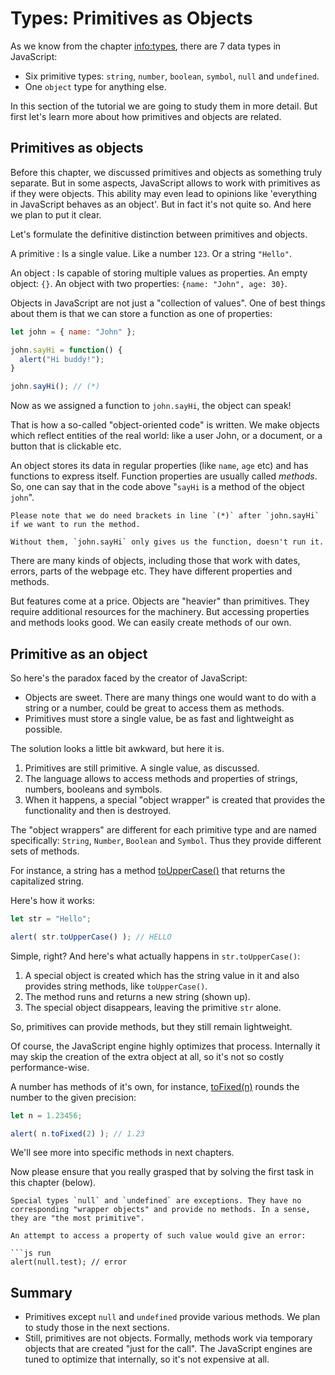 # Types: Primitives as Objects

As we know from the chapter <info:types>, there are 7 data types in JavaScript:

- Six primitive types: `string`, `number`, `boolean`, `symbol`, `null` and `undefined`.
- One `object` type for anything else.

In this section of the tutorial we are going to study them in more detail. But first let's learn more about how primitives and objects are related.

## Primitives as objects

Before this chapter, we discussed primitives and objects as something truly separate. But in some aspects, JavaScript allows to work with primitives as if they were objects. This ability may even lead to opinions like 'everything in JavaScript behaves as an object'. But in fact it's not quite so. And here we plan to put it clear.

Let's formulate the definitive distinction between primitives and objects.

A primitive
: Is a single value. Like a number `123`. Or a string `"Hello"`. 

An object
: Is capable of storing multiple values as properties. 
An empty object: `{}`. An object with two properties: `{name: "John", age: 30}`. 

Objects in JavaScript are not just a "collection of values". One of best things about them is that we can store a function as one of properties:


```js run
let john = { name: "John" };

john.sayHi = function() {
  alert("Hi buddy!");
}

john.sayHi(); // (*)
```

Now as we assigned a function to `john.sayHi`, the object can speak! 

That is how a so-called "object-oriented code" is written. We make objects which reflect entities of the real world: like a user John, or a document, or a button that is clickable etc.

An object stores its data in regular properties (like `name`, `age` etc) and has functions to express itself. Function properties are usually called *methods*. So, one can say that in the code above "`sayHi` is a method of the object `john`". 



```warn header="Brackets are required for the call"
Please note that we do need brackets in line `(*)` after `john.sayHi` if we want to run the method.

Without them, `john.sayHi` only gives us the function, doesn't run it.
```



There are many kinds of objects, including those that work with dates, errors, parts of the webpage etc. They have different properties and methods.

But features come at a price. Objects are "heavier" than primitives. They require additional resources for the machinery. But accessing properties and methods looks good. We can easily create methods of our own.

## Primitive as an object

So here's the paradox faced by the creator of JavaScript:

- Objects are sweet. There are many things one would want to do with a string or a number, could be great to access them as methods.
- Primitives must store a single value, be as fast and lightweight as possible.

The solution looks a little bit awkward, but here it is.

1. Primitives are still primitive. A single value, as discussed.
2. The language allows to access methods and properties of strings, numbers, booleans and symbols.
3. When it happens, a special "object wrapper" is created that provides the functionality and then is destroyed. 

The "object wrappers" are different for each primitive type and are named specifically: `String`, `Number`, `Boolean` and `Symbol`. Thus they provide different sets of methods.

For instance, a string has a method [toUpperCase()](https://developer.mozilla.org/en/docs/Web/JavaScript/Reference/Global_Objects/String/toUpperCase) that returns the capitalized string.

Here's how it works:

```js run
let str = "Hello";

alert( str.toUpperCase() ); // HELLO
```

Simple, right? And here's what actually happens in `str.toUpperCase()`:

1. A special object is created which has the string value in it and also provides string methods, like `toUpperCase()`.
2. The method runs and returns a new string (shown up).
3. The special object disappears, leaving the primitive `str` alone.

So, primitives can provide methods, but they still remain lightweight.

Of course, the JavaScript engine highly optimizes that process. Internally it may skip the creation of the extra object at all, so it's not so costly performance-wise.

A number has methods of it's own, for instance, [toFixed(n)](https://developer.mozilla.org/en-US/docs/Web/JavaScript/Reference/Global_Objects/Number/toFixed) rounds the number to the given precision:

```js run
let n = 1.23456;

alert( n.toFixed(2) ); // 1.23
```

We'll see more into specific methods in next chapters.

Now please ensure that you really grasped that by solving the first task in this chapter (below). 


````warn header="null/undefined have no methods"
Special types `null` and `undefined` are exceptions. They have no corresponding "wrapper objects" and provide no methods. In a sense, they are "the most primitive".

An attempt to access a property of such value would give an error:

```js run
alert(null.test); // error
````



## Summary

- Primitives except `null` and `undefined` provide various methods. We plan to study those in the next sections.
- Still, primitives are not objects. Formally, methods work via temporary objects that are created "just for the call". The JavaScript engines are tuned to optimize that internally, so it's not expensive at all.

